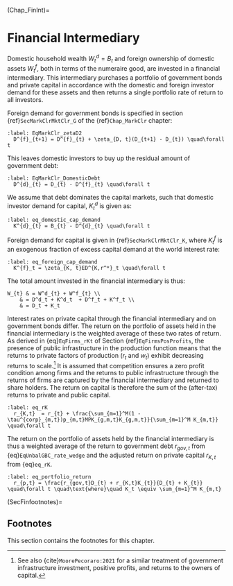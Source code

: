 
(Chap_FinInt)=
# Financial Intermediary

  Domestic household wealth $W^d_{t}=B_{t}$ and foreign ownership of domestic assets $W^f_{t}$, both in terms of the numeraire good, are invested in a financial intermediary. This intermediary purchases a portfolio of government bonds and private capital in accordance with the domestic and foreign investor demand for these assets and then returns a single portfolio rate of return to all investors.

  Foreign demand for government bonds is specified in section {ref}`SecMarkClrMktClr_G` of the {ref}`Chap_MarkClr` chapter:

  ```{math}
  :label: EqMarkClr_zetaD2
    D^{f}_{t+1} = D^{f}_{t} + \zeta_{D, t}(D_{t+1} - D_{t}) \quad\forall t
  ```

  This leaves domestic investors to buy up the residual amount of government debt:

  ```{math}
  :label: EqMarkClr_DomesticDebt
    D^{d}_{t} = D_{t} - D^{f}_{t} \quad\forall t
  ```

  We assume that debt dominates the capital markets, such that domestic investor demand for capital, $K^{d}_{t}$ is given as:

  ```{math}
  :label: eq_domestic_cap_demand
    K^{d}_{t} = B_{t} - D^{d}_{t} \quad\forall t
  ```

  Foreign demand for capital is given in {ref}`SecMarkClrMktClr_K`, where $K^{f}_{t}$ is an exogenous fraction of excess capital demand at the world interest rate:

  ```{math}
  :label: eq_foreign_cap_demand
    K^{f}_t = \zeta_{K, t}ED^{K,r^*}_t \quad\forall t
  ```

  The total amount invested in the financial intermediary is thus:

  ```{math}
  W_{t} & = W^d_{t} + W^f_{t} \\
      & = D^d_t + K^d_t  + D^f_t + K^f_t \\
      & = D_t + K_t
  ```

  Interest rates on private capital through the financial intermediary and on government bonds differ. The return on the portfolio of assets held in the financial intermediary is the weighted average of these two rates of return. As derived in {eq}`EqFirms_rKt` of Section {ref}`EqFirmsPosProfits`, the presence of public infrastructure in the production function means that the returns to private factors of production ($r_t$ and $w_t$) exhibit decreasing returns to scale.[^MoorePecoraro] It is assumed that competition ensures a zero profit condition among firms and the returns to public infrastructure through the returns of firms are captured by the financial intermediary and returned to share holders. The return on capital is therefore the sum of the (after-tax) returns to private and public capital.

  ```{math}
  :label: eq_rK
    r_{K,t}  = r_{t} + \frac{\sum_{m=1}^M(1 - \tau^{corp}_{m,t})p_{m,t}MPK_{g,m,t}K_{g,m,t}}{\sum_{m=1}^M K_{m,t}} \quad\forall t
  ```

  The return on the portfolio of assets held by the financial intermediary is thus a weighted average of the return to government debt $r_{gov,t}$ from {eq}`EqUnbalGBC_rate_wedge` and the adjusted return on private capital $r_{K,t}$ from {eq}`eq_rK`.

  ```{math}
  :label: eq_portfolio_return
    r_{p,t} = \frac{r_{gov,t}D_{t} + r_{K,t}K_{t}}{D_{t} + K_{t}} \quad\forall t \quad\text{where}\quad K_t \equiv \sum_{m=1}^M K_{m,t}
  ```


(SecFinfootnotes)=
## Footnotes

  This section contains the footnotes for this chapter.

  [^MoorePecoraro]: See also {cite}`MoorePecoraro:2021` for a similar treatment of government infrastructure investment, positive profits, and returns to the owners of capital.
